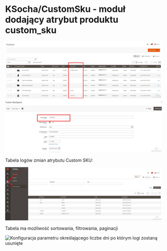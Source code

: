 # KSocha/CustomSku - moduł dodający atrybut produktu custom_sku



![Zrzut ekranu z widokiem tabeli towarów](screenshots/prods_grid.jpg)
![Zrzut ekranu z widokiem karty towaru](screenshots/prods_det.jpg)


Tabela logów zmian atrybutu Custom SKU:


![Tabela logów zmian](screenshots/logs_grid.jpg)

Tabela ma możliwość sortowania, filtrowania, paginacji



![Konfiguracja parametru określającego liczbe dni po którym logi zostaną usunięte](screenshots/logs_log_lifetime.jpg)
